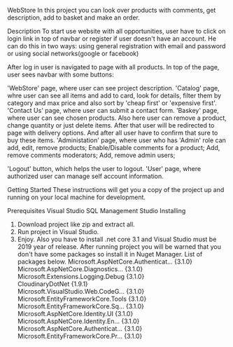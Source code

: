 WebStore
In this project you can look over products with comments, get description, add to basket and make an order.

Description
To start use website with all opportunities, user have to click on login link in top of navbar or register
if user doesn't have an account. He can do this in two ways: using general registration with email and password or 
using social networks(google or facebook)

After log in user is navigated to page with all products. In top of the page, user sees navbar with some buttons:

'WebStore' page, where user can see project description.
'Catalog' page, whre user can see all items and add to card, look for details, filter them by category and max price and also sort 
 by 'cheap first' or 'expensive first'.
'Contact Us' page, where user can submit a contact form.
'Baskey' page, where user can see chosen products. Also here user can remove a product, change quantity or just delete items.
 After that user will be redirected to page with delivery options. And after all user have to confirm that sure to buy these items.
'Administation' page, where user who has 'Admin' role can add, edit, remove products; Enable/Disable comments for a product;
 Add, remove comments moderators; Add, remove admin users;

'Logout' button, which helps the user to logout.
'User' page, where authorized user can manage self account information.

Getting Started
These instructions will get you a copy of the project up and running on your local machine for development.

Prerequisites
Visual Studio
SQL Management Studio
Installing
1. Download project like zip and extract all.
2. Run project in Visual Studio.
3. Enjoy.
Also you have to install .net core 3.1 and Visual Studio must be 2019 year of release. After running project you will
be warned that you don't have some packages so install it in Nuget Manager. List of packages below.
Microsoft.AspNetCore.Authenticat... {3.1.0}                                                                                                                                                                                                                                                 
Microsoft.AspNetCore.Diagnostics... {3.1.0}                                                                                                                                                                                                                                                 
Microsoft.Extensions.Logging.Debug  {3.1.0}                                                                                                                                                                                                                                                 
CloudinaryDotNet                    {1.9.1}                                                                                                                                                                                                                                                 
Microsoft.VisualStudio.Web.CodeG... {3.1.0}                                                                                                                                                                                                                                                 
Microsoft.EntityFrameworkCore.Tools {3.1.0}                                                                                                                                                                                                                                                 
Microsoft.EntityFrameworkCore.Sq... {3.1.0}                                                                                                                                                                                                                                                 
Microsoft.AspNetCore.Identity.UI    {3.1.0}                                                                                                                                                                                                                                                 
Microsoft.AspNetCore.Identity.En... {3.1.0}                                                                                                                                                                                                                                                
Microsoft.AspNetCore.Authenticat... {3.1.0}                                                                                                                                                                                                                                                
Microsoft.EntityFrameworkCore.Pr... {3.1.0}                                 
